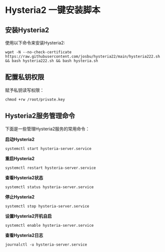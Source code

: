 # Hysteria2 一键安装脚本

## 安装Hysteria2
使用以下命令来安装Hysteria2:

```
wget -N --no-check-certificate https://raw.githubusercontent.com/josbu/hysteria22/main/hysteria222.sh && bash hysteria222.sh && bash hysteria.sh
```

## 配置私钥权限
赋予私钥读写权限：

```
chmod +rw /root/private.key
```

## Hysteria2服务管理命令
下面是一些管理Hysteria2服务的常用命令：

**启动Hysteria2**
```
systemctl start hysteria-server.service
```

**重启Hysteria2**
```
systemctl restart hysteria-server.service
```

**查看Hysteria2状态**
```
systemctl status hysteria-server.service
```

**停止Hysteria2**
```
systemctl stop hysteria-server.service
```

**设置Hysteria2开机自启**
```
systemctl enable hysteria-server.service
```

**查看Hysteria2日志**
```
journalctl -u hysteria-server.service
```
```
